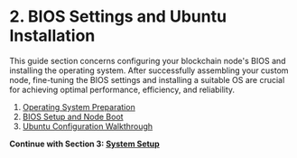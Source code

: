 # 2. BIOS Settings and Ubuntu Installation

This guide section concerns configuring your blockchain node's BIOS and installing the operating system. After successfully assembling your custom node, fine-tuning the BIOS settings and installing a suitable OS are crucial for achieving optimal performance, efficiency, and reliability.

1. [Operating System Preparation](./01-operating-system.md)
2. [BIOS Setup and Node Boot](./02-bios-setup.md)
3. [Ubuntu Configuration Walkthrough](./03-ubuntu-config.md)

**Continue with Section 3: [System Setup](/3-system-setup/)**
